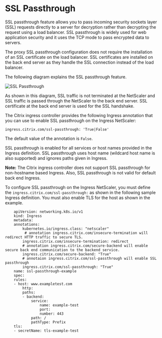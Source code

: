 # SSL Passthrough

SSL passthrough feature allows you to pass incoming security sockets layer (SSL) requests directly to a server for decryption rather than decrypting the request using a load balancer. SSL passthrough is widely used for web application security and it uses the TCP mode to pass encrypted data to servers.

The proxy SSL passthrough configuration does not require the installation of an SSL certificate on the load balancer. SSL certificates are installed on the back end server as they handle the SSL connection instead of the load balancer.

The following diagram explains the SSL passthrough feature.

![SSL Passthrough](../../media/ssl-passthrough.png)

As shown in this diagram, SSL traffic is not terminated at the NetScaler and SSL traffic is passed through the NetScaler to the back end server. SSL certificate at the back end server is used for the SSL handshake.

The Citrix ingress controller provides the following Ingress annotation that you can use to enable SSL passthrough on the Ingress NetScaler:

    ingress.citrix.com/ssl-passthrough: 'True|False'

The default value of the annotation is `False`.

SSL passthrough is enabled for all services or host names provided in the Ingress definition. SSL passthrough uses host name (wildcard host name is also supported) and ignores paths given in Ingress.

**Note:** The Citrix ingress controller does not support SSL passthrough for non-hostname based Ingress. Also, SSL passthrough is not valid for default back end Ingress.

To configure SSL passthrough on the Ingress NetScaler, you must define the `ingress.citrix.com/ssl-passthrough:` as shown in the following sample Ingress definition. You must also enable TLS for the host as shown in the example.

        apiVersion: networking.k8s.io/v1
        kind: Ingress
        metadata:
        annotations:
            kubernetes.io/ingress.class: "netscaler"
             # annotation ingress.citrix.com/insecure-termination will redirect HTTP traffic to secure TLS.
            ingress.citrix.com/insecure-termination: redirect
            # annotation ingress.citrix.com/secure-backend will enable secure back end communication to the backend service.
            ingress.citrix.com/secure-backend: "True"
            # annotaion ingress.citrix.com/ssl-passthrough will enable SSL passthrough
            ingress.citrix.com/ssl-passthrough: "True"
        name: ssl-passthrough-example
        spec:
        rules:
        - host: www.exampletest.com
            http:
            paths:
            - backend:
                service:
                    name: example-test
                    port:
                    number: 443
                path: /
                pathType: Prefix
        tls:
        - secretName: tls-example-test